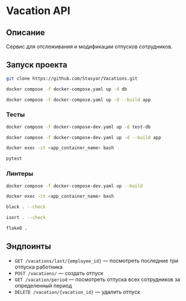 # Vacation API

## Описание
Сервис для отслеживания и модификации отпусков сотрудников.

## Запуск проекта

```bash
git clone https://github.com/Stasyar/Vacations.git

docker compose -f docker-compose.yaml up -d db

docker compose -f docker-compose.yaml up -d --build app
```

### Тесты
```bash
docker compose -f docker-compose-dev.yaml up -d test-db

docker compose -f docker-compose-dev.yaml up -d --build app

docker exec -it <app_container_name> bash

pytest
```
### Линтеры
```bash
docker compose -f docker-compose-dev.yaml up --build

docker exec -it <app_container_name> bash

black . --check 

isort . --check 

flake8 . 
```

## Эндпоинты

- `GET /vacations/last/{employee_id}` — посмотреть последние три отпуска работника
- `POST /vacations/` — создать отпуск
- `GET /vacation/period` — посмотреть отпуска всех сотрудников за определенный период
- `DELETE /vacation/{vacation_id}` — удалить отпуск

